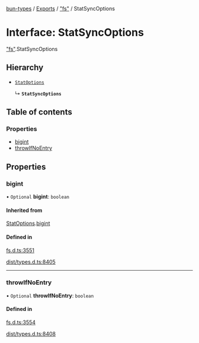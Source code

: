 [bun-types](../README.md) / [Exports](../modules.md) / ["fs"](../modules/fs_.md) / StatSyncOptions

# Interface: StatSyncOptions

["fs"](../modules/fs_.md).StatSyncOptions

## Hierarchy

- [`StatOptions`](fs_.StatOptions.md)

  ↳ **`StatSyncOptions`**

## Table of contents

### Properties

- [bigint](fs_.StatSyncOptions.md#bigint)
- [throwIfNoEntry](fs_.StatSyncOptions.md#throwifnoentry)

## Properties

### bigint

• `Optional` **bigint**: `boolean`

#### Inherited from

[StatOptions](fs_.StatOptions.md).[bigint](fs_.StatOptions.md#bigint)

#### Defined in

[fs.d.ts:3551](https://github.com/valgaze/bun-types/blob/5e53f27/fs.d.ts#L3551)

[dist/types.d.ts:8405](https://github.com/valgaze/bun-types/blob/5e53f27/dist/types.d.ts#L8405)

___

### throwIfNoEntry

• `Optional` **throwIfNoEntry**: `boolean`

#### Defined in

[fs.d.ts:3554](https://github.com/valgaze/bun-types/blob/5e53f27/fs.d.ts#L3554)

[dist/types.d.ts:8408](https://github.com/valgaze/bun-types/blob/5e53f27/dist/types.d.ts#L8408)

